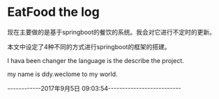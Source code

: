 # EatFood the log

现在主要做的是基于springboot的餐饮的系统。我会对它进行不定时的更新。

本文中设定了4种不同的方式进行springboot的框架的搭建。

I hava been changer the language is the describe the project.

my name is ddy.weclome to my world.

------------2017年9月5日 09:03:54--------------------------

